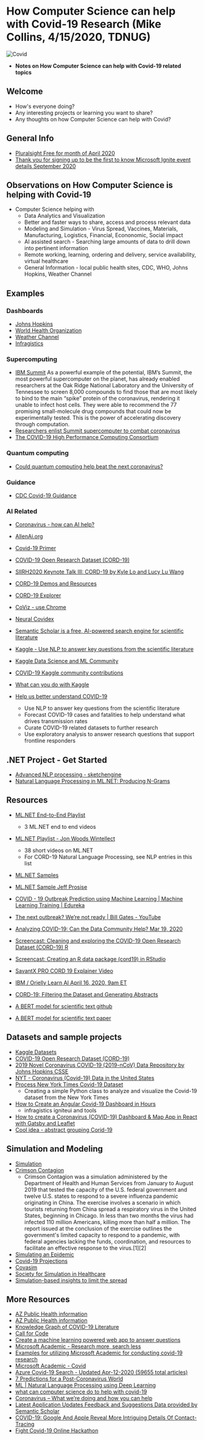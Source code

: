 # How Computer Science can help with Covid-19 Research (Mike Collins, 4/15/2020, TDNUG)

![Covid](./images/cord-19.png)

- **Notes on How Computer Science can help with Covid-19 related topics**

## Welcome

- How's everyone doing?
- Any interesting projects or learning you want to share?
- Any thoughts on how Computer Science can help with Covid?

## General Info

- [Pluralsight Free for month of April 2020](https://www.pluralsight.com)
- [Thank you for signing up to be the first to know Microsoft Ignite event details September 2020](https://www.microsoft.com/en-us/ignite)

## Observations on How Computer Science is helping with Covid-19

- Computer Science helping with
  - Data Analytics and Visualization
  - Better and faster ways to share, access and process relevant data
  - Modeling and Simulation - Virus Spread, Vaccines, Materials, Manufacturing, Logistics, Financial, Econonomic, Social impact
  - AI assisted search - Searching large amounts of data to drill down into pertinent information
  - Remote working, learning, ordering and delivery, service availability, virtual healthcare
  - General Information - local public health sites, CDC, WHO, Johns Hopkins, Weather Channel

## Examples

### Dashboards

- [Johns Hopkins](https://coronavirus.jhu.edu)
- [World Health Organization](https://covid19.who.int)
- [Weather Channel](https://weather.com/coronavirus)
- [Infragistics](https://igniteui.github.io/COVID-19-Dashboard)

### Supercomputing

- [IBM Summit](https://www.ibm.com/thought-leadership/summit-supercomputer)
  As a powerful example of the potential, IBM’s Summit, the most powerful supercomputer on the planet, has already enabled researchers at the Oak Ridge National Laboratory and the University of Tennessee to screen 8,000 compounds to find those that are most likely to bind to the main “spike” protein of the coronavirus, rendering it unable to infect host cells. They were able to recommend the 77 promising small-molecule drug compounds that could now be experimentally tested. This is the power of accelerating discovery through computation.
- [Researchers enlist Summit supercomputer to combat coronavirus](https://youtu.be/IRtBKUeAly4)
- [The COVID-19 High Performance Computing Consortium](https://covid19-hpc-consortium.org)

### Quantum computing

- [Could quantum computing help beat the next coronavirus?](https://www.usatoday.com/story/tech/2020/03/05/how-quantum-computing-could-help-coronavirus-research/4931533002)

### Guidance

- [CDC Covid-19 Guidance](https://www.cdc.gov/coronavirus/2019-nCoV/index.html)

### AI Related

- [Coronavirus - how can AI help?](https://melwy.com/blog/coronavirus-how-can-ai-help)

- [AllenAi.org](https://allenai.org)
- [Covid-19 Primer](https://covid19primer.com/dashboard)
- [COVID-19 Open Research Dataset (CORD-19)](https://pages.semanticscholar.org/coronavirus-research)
- [SIIRH2020 Keynote Talk III: CORD-19 by Kyle Lo and Lucy Lu Wang](https://youtu.be/geX4hSRW2vA)
- [CORD-19 Demos and Resources](https://discourse.cord-19.semanticscholar.org/t/cord-19-demos-and-resources/132)
- [CORD-19 Explorer](https://cord-19.apps.allenai.org)
- [CoViz - use Chrome](https://coviz.apps.allenai.org/jnlpba/)
- [Neural Covidex](https://covidex.ai/)

- [Semantic Scholar is a free, AI-powered search engine for scientific literature](http://semanticscholar.org)

- [Kaggle - Use NLP to answer key questions from the scientific literature](https://www.kaggle.com/allen-institute-for-ai/CORD-19-research-challenge/)
- [Kaggle Data Science and ML Community](https://www.kaggle.com/)
- [COVID-19 Kaggle community contributions](https://www.kaggle.com/covid-19-contributions)
- [What can you do with Kaggle](https://youtu.be/TNzDMOg_zsw)
- [Help us better understand COVID-19](https://www.kaggle.com/covid19)
  - Use NLP to answer key questions from the scientific literature 
  - Forecast COVID-19 cases and fatalities to help understand what drives transmission rates
  - Curate COVID-19 related datasets to further research
  - Use exploratory analysis to answer research questions that support frontline responders 

## .NET Project - Get Started

- [Advanced NLP processing - sketchengine](https://app.sketchengine.eu/#dashboard?corpname=preloaded%2Fcovid19)
- [Natural Language Processing in ML.NET: Producing N-Grams](https://youtu.be/dOrRM6RN8jM?list=PLl_upHIj19Zy3o09oICOutbNfXj332czx)

## Resources

- [ML.NET End-to-End Playlist](https://www.youtube.com/playlist?list=PLl_upHIj19ZxKToVL3vVfHOuGCilx0eMK)
  - 3 ML.NET end to end videos
- [ML.NET Playlist - Jon Woods Wintellect](https://www.youtube.com/watch?v=8gVhJKszzzI&list=PLl_upHIj19Zy3o09oICOutbNfXj332czx)
  - 38 short videos on ML.NET
  - For CORD-19 Natural Language Processing, see NLP entries in this list
- [ML.NET Samples](https://github.com/dotnet/machinelearning-samples)
- [ML.NET Sample Jeff Prosise](https://github.com/jeffprosise/ML.NET)
- [COVID - 19 Outbreak Prediction using Machine Learning | Machine Learning Training | Edureka](https://youtu.be/_Hi6_JQesSQ)
- [The next outbreak? We’re not ready | Bill Gates - YouTube](https://www.youtube.com/watch?v=6Af6b_wyiwI)
- [Analyzing COVID-19: Can the Data Community Help? Mar 19, 2020](https://www.youtube.com/watch?v=A0uBdY4Crlg)
- [Screencast: Cleaning and exploring the COVID-19 Open Research Dataset (CORD-19) R](https://www.youtube.com/watch?v=-5HYdBq_PTM)
- [Screencast: Creating an R data package (cord19) in RStudio](https://www.youtube.com/watch?v=F4oUJp76KUY)
- [SavantX PRO CORD 19 Explainer Video](https://www.youtube.com/watch?v=KdPVGjjatFU)

- [IBM / Orielly Learn AI April 16, 2020, 9am ET](https://ibm-learnai.bemyapp.com/?utm_campaign=CORD-19&utm_source=hs_email&utm_medium=email&utm_content=86154985&_hsenc=p2ANqtz-8ToSAdMLDkSqO8jczHvQXNSqlmmwlfPZBKinhiLsUPCHRsjPnxsunynbML9RCz7TlhxMLyk1VZ61caMSir2q4PwkcWKw&_hsmi=86154985)
- [CORD-19: Filtering the Dataset and Generating Abstracts](https://community.ibm.com/community/user/datascience/blogs/nick-acosta1/2020/04/02/cord-19-preprocessing-the-dataset-and-preparing-fo)
- [A BERT model for scientific text github](https://github.com/allenai/scibert)
- [A BERT model for scientific text paper](https://arxiv.org/abs/1903.10676)

## Datasets and sample projects

- [Kaggle Datasets](https://www.kaggle.com/covid-19-contributions#Hypertension)
- [COVID-19 Open Research Dataset (CORD-19)](https://pages.semanticscholar.org/coronavirus-research)
- [2019 Novel Coronavirus COVID-19 (2019-nCoV) Data Repository by Johns Hopkins CSSE](https://github.com/CSSEGISandData/COVID-19)
- [NYT - Coronavirus (Covid-19) Data in the United States](https://github.com/nytimes/covid-19-data)
- [Process New York Times Covid-19 Dataset](https://towardsdatascience.com/analyze-ny-times-covid-19-dataset-86c802164210)
  - Creating a simple Python class to analyze and visualize the Covid-19 dataset from the New York Times
- [How to Create an Angular Covid-19 Dashboard in Hours](https://www.infragistics.com/community/blogs/b/infragistics/posts/create-covid_2d00_19-dashboard)
  - infragistics igniteui and tools
- [How to create a Coronavirus (COVID-19) Dashboard & Map App in React with Gatsby and Leaflet](https://www.freecodecamp.org/news/how-to-create-a-coronavirus-covid-19-dashboard-map-app-in-react-with-gatsby-and-leaflet)
- [Cool idea - abstract grouping Corid-19](https://towardsdatascience.com/how-to-get-started-analyzing-covid-19-data-808822437c32)

## Simulation and Modeling

- [Simulation](http://covidsim.eu)
- [Crimson Contagion](https://en.wikipedia.org/wiki/Crimson_Contagion)
  - Crimson Contagion was a simulation administered by the Department of Health and Human Services from January to August 2019 that tested the capacity of the U.S. federal government and twelve U.S. states to respond to a severe influenza pandemic originating in China. The exercise involves a scenario in which tourists returning from China spread a respiratory virus in the United States, beginning in Chicago. In less than two months the virus had infected 110 million Americans, killing more than half a million. The report issued at the conclusion of the exercise outlines the government's limited capacity to respond to a pandemic, with federal agencies lacking the funds, coordination, and resources to facilitate an effective response to the virus.[1][2]
- [Simulating an Epidemic](https://youtu.be/gxAaO2rsdIs)
- [Covid-19 Projections](http://covid19.healthdata.org/united-states-of-america)
- [Covasim](https://github.com/institutefordiseasemodeling/covasim)
- [Society for Simulation in Healthcare](https://www.ssih.org/COVID-19-Updates/-Helpful-Links-and-Information)
- [Simulation-based insights to limit the spread](https://www.ansys.com/about-ansys/covid-19-simulation-insights)

## More Resources

- [AZ Public Health information](https://www.maricopa.gov/5460/Coronavirus-Disease-2019)
- [AZ Public Health information](https://webcms.pima.gov/cms/One.aspx?portalId=169&pageId=527452)
- [Knowledge Graph of COVID-19 Literature](https://ds-covid19.res.ibm.com/about)
- [Call for Code](https://developer.ibm.com/callforcode)
- [Create a machine learning powered web app to answer questions](https://github.com/IBM/MAX-Question-Answering-Web-App/blob/master/README.md)
- [Microsoft Academic - Research more, search less](https://academic.microsoft.com/home)
- [Examples for utilizing Microsoft Academic for conducting covid-19 research](https://github.com/microsoft/mag-covid19-research-examples)
- [Microsoft Academic - Covid](https://academic.microsoft.com/search?q=coronavirus%20disease%202019&qe=%40%40%40Composite(F.FN%3D%3D%27coronavirus%20disease%202019%27)&f=&orderBy=0&skip=0&take=10)
- [Azure Covid-19 Search - Updated Apr-12-2020 (59655 total articles)](https://covid19search.azurewebsites.net/home)
- [7 Predictions for a Post-Coronavirus World](https://marker.medium.com/7-predictions-for-a-post-coronavirus-world-aaac052c8514)
- [ML | Natural Language Processing using Deep Learning](https://www.geeksforgeeks.org/ml-natural-language-processing-using-deep-learning/)
- [what can computer science do to help with covid-19](https://www.bing.com/search?q=what+can+computer+science+do+to+help+with+covid-19&form=EDNTHB&mkt=en-us&httpsmsn=1&msnews=1&rec_search=1&plvar=0&refig=fce5838e3f934982883f53184cc00e44&PC=LCTS)
- [Coronavirus – What we’re doing and how you can help](https://foldingathome.org/covid19)
- [Latest Application Updates Feedback and Suggestions Data provided by Semantic Scholar ](https://www.kaggle.com/paultimothymooney/most-common-words-in-the-cord-19-dataset)
- [COVID-19: Google And Apple Reveal More Intriguing Details Of Contact-Tracing](https://www.forbes.com/sites/forbes-personal-shopper/2020/04/13/5-of-the-best-2-in-1-laptops/#560674d526c4)
- [Fight Covid-19 Online Hackathon](https://taikai.network/taikai/challenges/covid-19)
